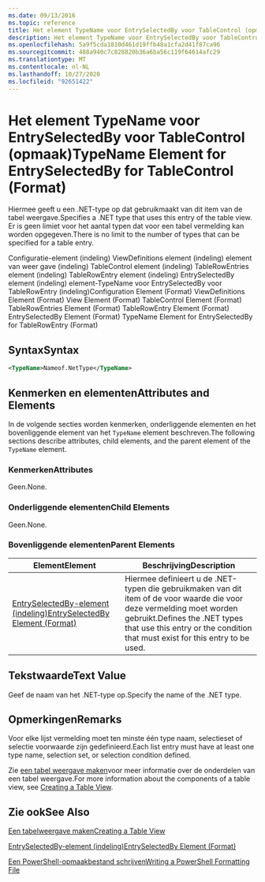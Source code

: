 ```yaml
---
ms.date: 09/13/2016
ms.topic: reference
title: Het element TypeName voor EntrySelectedBy voor TableControl (opmaak)
description: Het element TypeName voor EntrySelectedBy voor TableControl (opmaak)
ms.openlocfilehash: 5a9f5cda1810d461d19ffb48a1cfa2d41f87ca96
ms.sourcegitcommit: 488a940c7c828820b36a6ba56c119f64614afc29
ms.translationtype: MT
ms.contentlocale: nl-NL
ms.lasthandoff: 10/27/2020
ms.locfileid: "92651422"
---
```

# <a name="typename-element-for-entryselectedby-for-tablecontrol-format"></a><span data-ttu-id="d7853-103">Het element TypeName voor EntrySelectedBy voor TableControl (opmaak)</span><span class="sxs-lookup"><span data-stu-id="d7853-103">TypeName Element for EntrySelectedBy for TableControl (Format)</span></span>

<span data-ttu-id="d7853-104">Hiermee geeft u een .NET-type op dat gebruikmaakt van dit item van de tabel weergave.</span><span class="sxs-lookup"><span data-stu-id="d7853-104">Specifies a .NET type that uses this entry of the table view.</span></span> <span data-ttu-id="d7853-105">Er is geen limiet voor het aantal typen dat voor een tabel vermelding kan worden opgegeven.</span><span class="sxs-lookup"><span data-stu-id="d7853-105">There is no limit to the number of types that can be specified for a table entry.</span></span>

<span data-ttu-id="d7853-106">Configuratie-element (indeling) ViewDefinitions element (indeling) element van weer gave (indeling) TableControl element (indeling) TableRowEntries element (indeling) TableRowEntry element (indeling) EntrySelectedBy element (indeling) element-TypeName voor EntrySelectedBy voor TableRowEntry (indeling)</span><span class="sxs-lookup"><span data-stu-id="d7853-106">Configuration Element (Format) ViewDefinitions Element (Format) View Element (Format) TableControl Element (Format) TableRowEntries Element (Format) TableRowEntry Element (Format) EntrySelectedBy Element (Format) TypeName Element for EntrySelectedBy for TableRowEntry (Format)</span></span>

## <a name="syntax"></a><span data-ttu-id="d7853-107">Syntax</span><span class="sxs-lookup"><span data-stu-id="d7853-107">Syntax</span></span>

```xml
<TypeName>Nameof.NetType</TypeName>
```

## <a name="attributes-and-elements"></a><span data-ttu-id="d7853-108">Kenmerken en elementen</span><span class="sxs-lookup"><span data-stu-id="d7853-108">Attributes and Elements</span></span>

<span data-ttu-id="d7853-109">In de volgende secties worden kenmerken, onderliggende elementen en het bovenliggende element van het `TypeName` element beschreven.</span><span class="sxs-lookup"><span data-stu-id="d7853-109">The following sections describe attributes, child elements, and the parent element of the `TypeName` element.</span></span>

### <a name="attributes"></a><span data-ttu-id="d7853-110">Kenmerken</span><span class="sxs-lookup"><span data-stu-id="d7853-110">Attributes</span></span>

<span data-ttu-id="d7853-111">Geen.</span><span class="sxs-lookup"><span data-stu-id="d7853-111">None.</span></span>

### <a name="child-elements"></a><span data-ttu-id="d7853-112">Onderliggende elementen</span><span class="sxs-lookup"><span data-stu-id="d7853-112">Child Elements</span></span>

<span data-ttu-id="d7853-113">Geen.</span><span class="sxs-lookup"><span data-stu-id="d7853-113">None.</span></span>

### <a name="parent-elements"></a><span data-ttu-id="d7853-114">Bovenliggende elementen</span><span class="sxs-lookup"><span data-stu-id="d7853-114">Parent Elements</span></span>

|<span data-ttu-id="d7853-115">Element</span><span class="sxs-lookup"><span data-stu-id="d7853-115">Element</span></span>|<span data-ttu-id="d7853-116">Beschrijving</span><span class="sxs-lookup"><span data-stu-id="d7853-116">Description</span></span>|
|-------------|-----------------|
|[<span data-ttu-id="d7853-117">EntrySelectedBy-element (indeling)</span><span class="sxs-lookup"><span data-stu-id="d7853-117">EntrySelectedBy Element (Format)</span></span>](./entryselectedby-element-for-tablerowentry-for-tablecontrol-format.md)|<span data-ttu-id="d7853-118">Hiermee definieert u de .NET-typen die gebruikmaken van dit item of de voor waarde die voor deze vermelding moet worden gebruikt.</span><span class="sxs-lookup"><span data-stu-id="d7853-118">Defines the .NET types that use this entry or the condition that must exist for this entry to be used.</span></span>|

## <a name="text-value"></a><span data-ttu-id="d7853-119">Tekstwaarde</span><span class="sxs-lookup"><span data-stu-id="d7853-119">Text Value</span></span>

<span data-ttu-id="d7853-120">Geef de naam van het .NET-type op.</span><span class="sxs-lookup"><span data-stu-id="d7853-120">Specify the name of the .NET type.</span></span>

## <a name="remarks"></a><span data-ttu-id="d7853-121">Opmerkingen</span><span class="sxs-lookup"><span data-stu-id="d7853-121">Remarks</span></span>

<span data-ttu-id="d7853-122">Voor elke lijst vermelding moet ten minste één type naam, selectieset of selectie voorwaarde zijn gedefinieerd.</span><span class="sxs-lookup"><span data-stu-id="d7853-122">Each list entry must have at least one type name, selection set, or selection condition defined.</span></span>

<span data-ttu-id="d7853-123">Zie [een tabel weergave maken](./creating-a-table-view.md)voor meer informatie over de onderdelen van een tabel weergave.</span><span class="sxs-lookup"><span data-stu-id="d7853-123">For more information about the components of a table view, see [Creating a Table View](./creating-a-table-view.md).</span></span>

## <a name="see-also"></a><span data-ttu-id="d7853-124">Zie ook</span><span class="sxs-lookup"><span data-stu-id="d7853-124">See Also</span></span>

[<span data-ttu-id="d7853-125">Een tabelweergave maken</span><span class="sxs-lookup"><span data-stu-id="d7853-125">Creating a Table View</span></span>](./creating-a-table-view.md)

[<span data-ttu-id="d7853-126">EntrySelectedBy-element (indeling)</span><span class="sxs-lookup"><span data-stu-id="d7853-126">EntrySelectedBy Element (Format)</span></span>](./entryselectedby-element-for-tablerowentry-for-tablecontrol-format.md)

[<span data-ttu-id="d7853-127">Een PowerShell-opmaakbestand schrijven</span><span class="sxs-lookup"><span data-stu-id="d7853-127">Writing a PowerShell Formatting File</span></span>](./writing-a-powershell-formatting-file.md)
